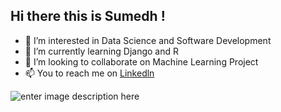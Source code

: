 ## Hi there this is Sumedh !
- 👀 I’m interested in Data Science and Software Development
- 🌱 I’m currently learning Django and R
- 💞️ I’m looking to collaborate on Machine Learning Project
- 📫 You to reach me on [Linkedln](https://www.linkedin.com/in/sumedh-patil-sp04/)


![enter image description here](https://miro.medium.com/max/1400/0*tBpl-eS41qcfLe1a.gif)
